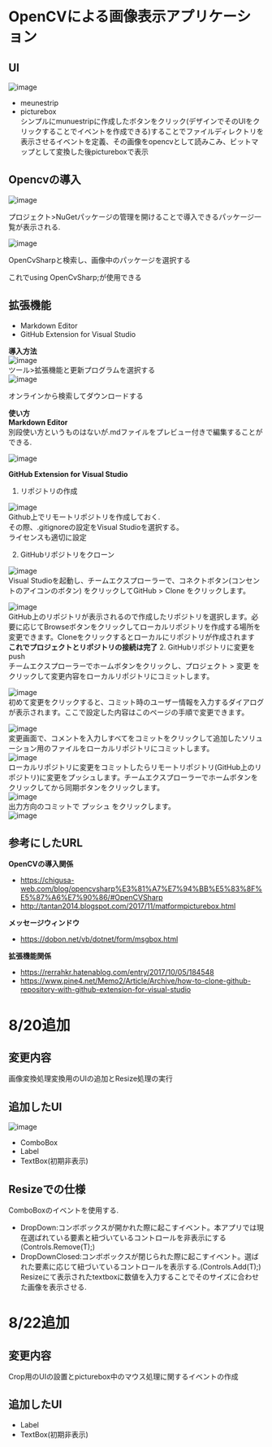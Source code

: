 ﻿# OpenCVによる画像表示アプリケーション
## UI
![image](https://user-images.githubusercontent.com/84693808/130054599-5e082039-6f98-4f63-8212-bed60bc75085.png)


- meunestrip
- picturebox  
シンプルにmunuestripに作成したボタンをクリック(デザインでそのUIをクリックすることでイベントを作成できる)することでファイルディレクトリを表示させるイベントを定義、その画像をopencvとして読みこみ、ビットマップとして変換した後pictureboxで表示
## Opencvの導入
![image](https://user-images.githubusercontent.com/84693808/130055031-080d24be-49b5-4fb2-8528-db88e9f63c97.png)

プロジェクト>NuGetパッケージの管理を開けることで導入できるパッケージ一覧が表示される.

![image](https://user-images.githubusercontent.com/84693808/130055071-9ec14392-9ecc-46ca-ab10-037fa0136dd4.png)

OpenCvSharpと検索し、画像中のパッケージを選択する

これでusing OpenCvSharp;が使用できる

## 拡張機能
- Markdown Editor
- GitHub Extension for Visual Studio  

**導入方法**  
![image](https://user-images.githubusercontent.com/84693808/130055139-a3e9b3f9-f1a2-4e55-8223-454cfbfb8147.png)  
ツール>拡張機能と更新プログラムを選択する  
![image](https://user-images.githubusercontent.com/84693808/130055205-85a011a2-e00f-4aa5-881c-d8940a592723.png)

オンラインから検索してダウンロードする

**使い方**  
  **Markdown Editor**  
  別段使い方というものはないが.mdファイルをプレビュー付きで編集することができる.
  
  ![image](https://user-images.githubusercontent.com/84693808/130055259-d60a0031-4153-48fb-b29c-31ef8f32b8e8.png)   
  
  
  **GitHub Extension for Visual Studio**  
  1. リポジトリの作成  
  
  ![image](https://user-images.githubusercontent.com/84693808/130055305-559d974c-4fa4-411c-8519-0ff82f1e68a4.png)  
  Github上でリモートリポジトリを作成しておく.  
  その際、.gitignoreの設定をVisual Studioを選択する。  
  ライセンスも適切に設定  
  
  2. GitHubリポジトリをクローン  
  
  ![image](https://user-images.githubusercontent.com/84693808/130055357-33177685-d16f-4846-b477-fb7dd49a66f4.png)  
  Visual Studioを起動し、チームエクスプローラーで、コネクトボタン(コンセントのアイコンのボタン) をクリックしてGitHub > Clone をクリックします。
  
  ![image](https://user-images.githubusercontent.com/84693808/130055382-7b3d49ea-55a2-4608-a59b-fb4235db68aa.png)  
  GitHub上のリポジトリが表示されるので作成したリポジトリを選択します。必要に応じてBrowseボタンをクリックしてローカルリポジトリを作成する場所を変更できます。Cloneをクリックするとローカルにリポジトリが作成されます  
**これでプロジェクトとリポジトリの接続は完了**
  2. GitHubリポジトリに変更をpush  
  チームエクスプローラーでホームボタンをクリックし、プロジェクト > 変更 をクリックして変更内容をローカルリポジトリにコミットします。  
  
  ![image](https://user-images.githubusercontent.com/84693808/130055416-188bc4b5-d8a2-44a6-8d37-4ed264447a22.png)  
  初めて変更をクリックすると、コミット時のユーザー情報を入力するダイアログが表示されます。ここで設定した内容はこのページの手順で変更できます。  
 
  ![image](https://user-images.githubusercontent.com/84693808/130055449-223103db-f23c-483a-9946-114de1a02216.png)  
  変更画面で、コメントを入力しすべてをコミットをクリックして追加したソリューション用のファイルをローカルリポジトリにコミットします。  
  ![image](https://user-images.githubusercontent.com/84693808/130055482-0cb0eed8-6a96-41bb-974e-efde6b4a2d77.png)  
  ローカルリポジトリに変更をコミットしたらリモートリポジトリ(GitHub上のリポジトリ)に変更をプッシュします。チームエクスプローラーでホームボタンをクリックしてから同期ボタンをクリックします。  
  ![image](https://user-images.githubusercontent.com/84693808/130055531-e4e026a1-0128-46ce-8b2f-cd3c28e18f91.png)  
  出力方向のコミットで プッシュ をクリックします。  
  ![image](https://user-images.githubusercontent.com/84693808/130055565-f4821c4a-06a0-495b-b579-f0a6fe2862b1.png)  


## 参考にしたURL
**OpenCVの導入関係**
- https://chigusa-web.com/blog/opencvsharp%E3%81%A7%E7%94%BB%E5%83%8F%E5%87%A6%E7%90%86/#OpenCVSharp
- http://tantan2014.blogspot.com/2017/11/matformpicturebox.html  


**メッセージウィンドウ**
- https://dobon.net/vb/dotnet/form/msgbox.html


**拡張機能関係**
- https://rerrahkr.hatenablog.com/entry/2017/10/05/184548
- https://www.pine4.net/Memo2/Article/Archive/how-to-clone-github-repository-with-github-extension-for-visual-studio

# 8/20追加
## 変更内容
 画像変換処理変換用のUIの追加とResize処理の実行  
## 追加したUI
 ![image](https://user-images.githubusercontent.com/84693808/130211648-7eb0f08a-e81b-4812-a6ce-f3e83c952d19.png)  

 - ComboBox
 - Label
 - TextBox(初期非表示) 
## Resizeでの仕様
ComboBoxのイベントを使用する.
- DropDown:コンボボックスが開かれた際に起こすイベント。本アプリでは現在選ばれている要素と紐づいているコントロールを非表示にする(Controls.Remove(T);)
- DropDownClosed:コンボボックスが閉じられた際に起こすイベント。選ばれた要素に応じて紐づいているコントロールを表示する.(Controls.Add(T);)  
Resizeにて表示されたtextboxに数値を入力することでそのサイズに合わせた画像を表示させる.

# 8/22追加
## 変更内容
Crop用のUIの設置とpicturebox中のマウス処理に関するイベントの作成
## 追加したUI


 - Label
 - TextBox(初期非表示)